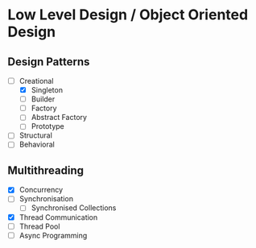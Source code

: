 # Low Level Design / Object Oriented Design

## Design Patterns

- [ ] Creational
    - [x] Singleton
    - [ ] Builder
    - [ ] Factory
    - [ ] Abstract Factory
    - [ ] Prototype
- [ ] Structural
- [ ] Behavioral

## Multithreading
- [x] Concurrency
- [ ] Synchronisation
  - [ ] Synchronised Collections
- [x] Thread Communication
- [ ] Thread Pool
- [ ] Async Programming